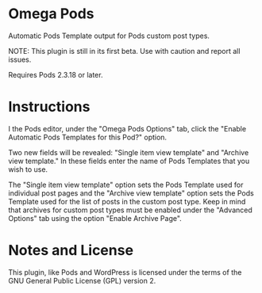  Omega Pods
===========

Automatic Pods Template output for Pods custom post types.

NOTE: This plugin is still in its first beta. Use with caution and report all issues.

Requires Pods 2.3.18 or later.

Instructions
============
I the Pods editor, under the "Omega Pods Options" tab, click the "Enable Automatic Pods Templates for this Pod?" option.

Two new fields will be revealed: "Single item view template" and "Archive view template." In these fields enter the name of Pods Templates that you wish to use.

The "Single item view template" option sets the Pods Template used for individual post pages and the "Archive view template" option sets the Pods Template used for the list of posts in the custom post type. Keep in mind that archives for custom post types must be enabled under the "Advanced Options" tab using the option "Enable Archive Page".

Notes and License
==================

This plugin, like Pods and WordPress is licensed under the terms of the GNU General Public License (GPL) version 2.

